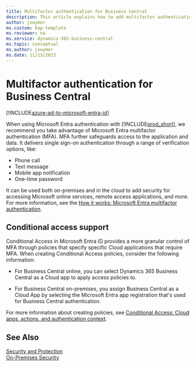 ```yaml
---
title: Multifactor authentication for Business Central
description: This article explains how to add multifactor authentication when your solution uses Microsoft Entra ID as authentication mechanism.
author: jswymer
ms.custom: bap-template
ms.reviewer: na
ms.service: dynamics-365-business-central
ms.topic: conceptual
ms.author: jswymer
ms.date: 11/13/2023
---
```

# Multifactor authentication for Business Central  

[!INCLUDE[azure-ad-to-microsoft-entra-id](~/../shared-content/shared/azure-ad-to-microsoft-entra-id.md)]

When using Microsoft Entra authentication with [!INCLUDE[prod_short](../developer/includes/prod_short.md)], we recommend you take advantage of Microsoft Entra multifactor authentication (MFA). MFA further safeguards access to the application and data. It delivers single sign-on authentication through a range of verification options, like:

- Phone call
- Text message
- Mobile app notification
- One-time password

It can be used both on-premises and in the cloud to add security for accessing Microsoft online services, remote access applications, and more. For more information, see the [How it works: Microsoft Entra multifactor authentication](/azure/active-directory/authentication/concept-mfa-howitworks).

## Conditional access support

Conditional Access in Microsoft Entra ID provides a more granular control of MFA through policies that specify specific Cloud applications that require MFA. When creating Conditional Access policies, consider the following information:

- For Business Central online, you can select Dynamics 365 Business Central as a Cloud app to apply access policies to.

- For Business Central on-premises, you assign Business Central as a Cloud App by selecting the Microsoft Entra app registration that's used for Business Central authentication.

For more information about creating policies, see [Conditional Access: Cloud apps, actions, and authentication context](/azure/active-directory/conditional-access/concept-conditional-access-cloud-apps).


## See Also

[Security and Protection](security-and-protection.md)  
[On-Premises Security](security-onpremises.md)  
